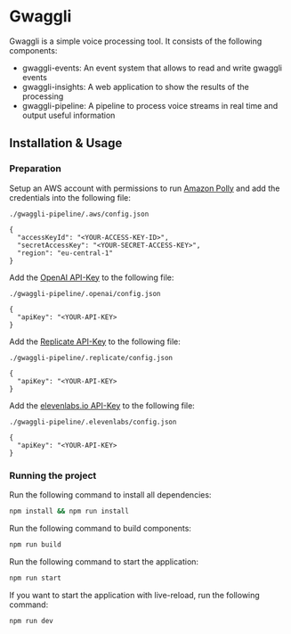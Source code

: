 # Gwaggli

Gwaggli is a simple voice processing tool. It consists of the following components:

-   gwaggli-events: An event system that allows to read and write gwaggli events
-   gwaggli-insights: A web application to show the results of the processing
-   gwaggli-pipeline: A pipeline to process voice streams in real time and output useful information

## Installation & Usage

### Preparation

Setup an AWS account with permissions to run [Amazon Polly](https://aws.amazon.com/de/polly/) and add the credentials into the following file:

```
./gwaggli-pipeline/.aws/config.json

{
  "accessKeyId": "<YOUR-ACCESS-KEY-ID>",
  "secretAccessKey": "<YOUR-SECRET-ACCESS-KEY>",
  "region": "eu-central-1"
}
```

Add the [OpenAI API-Key](https://platform.openai.com/account/api-keys) to the following file:

```
./gwaggli-pipeline/.openai/config.json

{
  "apiKey": "<YOUR-API-KEY>
}
```

Add the [Replicate API-Key](https://replicate.ai/) to the following file:

```
./gwaggli-pipeline/.replicate/config.json

{
  "apiKey": "<YOUR-API-KEY>
}
```

Add the [elevenlabs.io API-Key](https://elevenlabs.io/) to the following file:

```
./gwaggli-pipeline/.elevenlabs/config.json

{
  "apiKey": "<YOUR-API-KEY>
}
```

### Running the project

Run the following command to install all dependencies:

```bash
npm install && npm run install
```

Run the following command to build components:
```bash
npm run build
```

Run the following command to start the application:
```bash
npm run start
```

If you want to start the application with live-reload, run the following command:
```bash
npm run dev
```
